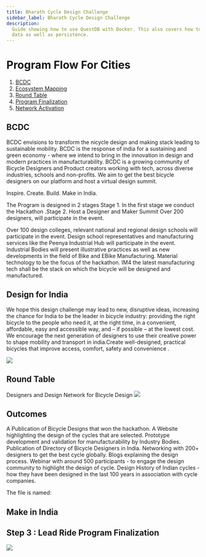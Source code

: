 ```yaml
---
title: Bharath Cycle Design Challenge
sidebar_label: Bharath Cycle Design Challenge
description:
  Guide showing how to use QuestDB with Docker. This also covers how to import
  data as well as persistence.
---
```


# Program Flow For Cities
1. [BCDC](#BCDC)
2. [Ecosystem Mapping](#ecosystem)
3. [Round Table](#design-for-india)
3. [Program Finalization](#lead-ride-program-finalization)
4. [Network Activation](#lead-ride-network-activation )




## BCDC

BCDC envisions to transform the nicycle design and making stack leading to sustainable mobility. BCDC is the response of india for a sustaining and green economy - where we intend to bring in the innovation in design and modern practices in manufacturability.
BCDC is a growing community of Bicycle Designers and Product creators working with tech, across diverse industries, schools and non-profits. We aim to get the best bicycle designers on our platform and host a virtual design summit.

Inspire. Create. Build. Make in India.

The Program is designed in 2 stages Stage 1. In the first stage we conduct the Hackathon .Stage 2. Host a Designer and Maker Summit
Over 200 designers, will participate in the event.


Over 100 design colleges, relevant national and regional design schools will participate in the event.
Design school representatives and manufacturing services like the Peenya Industrial Hub will participate in the event.
Industrial Bodies will present illustrative practices as well as new developments in the field of Bike and EBike Manufacturing.
Material technology to be the focus of the hackathon.
IM4 the latest manufacturing tech shall be the stack on which the bicycle will be designed and manufactured.

## Design for India

We hope this design challenge may lead to new, disruptive ideas, increasing the chance for India to be the leader in bicycle industry: providing the right bicycle to the people who need it, at the right time, in a convenient, affordable, easy and accessible way, and – if possible – at the lowest cost. We encourage the next generation of designers to use their creative power to shape mobility and transport in india.Create well-designed, practical bicycles that improve access, comfort, safety and convenience .



 ![](https://www.bcdc.in/images/feature-1.jpg)

## Round Table

Designers and Design Network for Bicycle Design
![](https://i.imgur.com/KCxUiqP.png)
 

## Outcomes

 A Publication of Bicycle Designs that won the hackathon.
 A Website highlighting the design of the cycles that are selected.
 Prototype development and validation for manufacturability by Industry Bodies.
 Publication of Directory of Bicycle Designers in India.
 Networking with 200+ designers to get the best cycle globally.
 Blogs explaining the design process.
 Webinar with around 500 participants - to engage the design community to highlight the design of cycle.
 Design History of Indian cycles - how they have been designed in the last 100 years in association with cycle companies.

 

The file is named:

<!-- prettier-ignore-start -->
 

<!-- prettier-ignore-end -->
 
## Make in India

Step 3 : Lead Ride Program Finalization
--- 


![](https://i.imgur.com/rcICZnv.png)
 